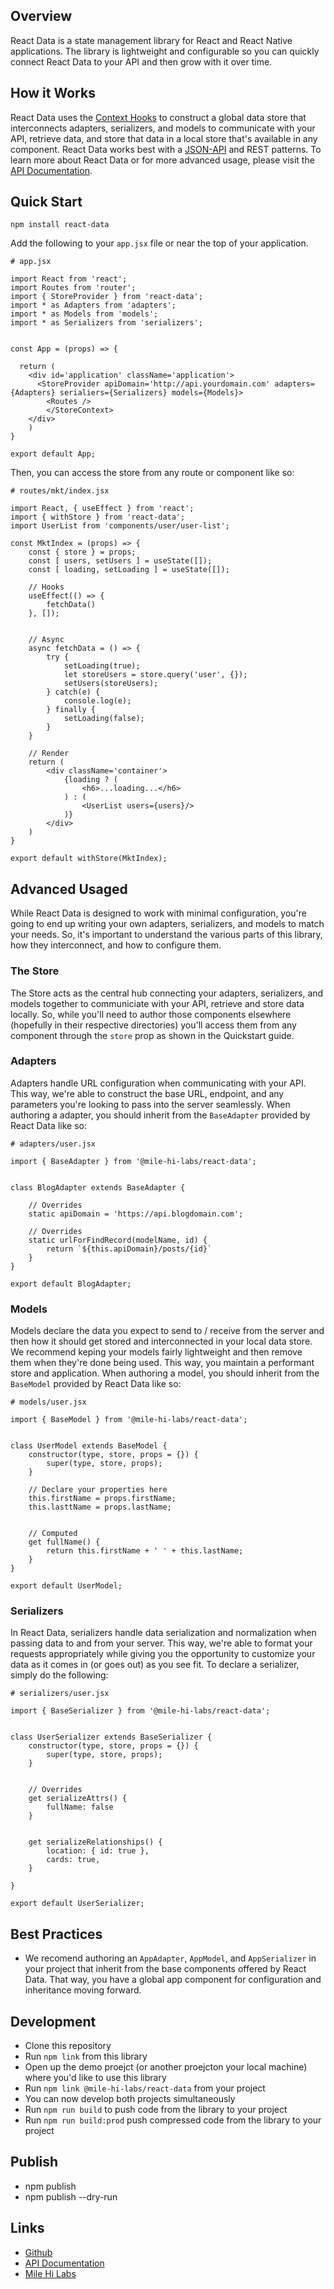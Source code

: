 ## Overview
React Data is a state management library for React and React Native applications. The library is lightweight and configurable so you can quickly connect React Data to your API and then grow with it over time.


## How it Works
React Data uses the [Context Hooks](https://reactjs.org/docs/context.html) to construct a global data store that interconnects adapters, serializers, and models to communicate with your API, retrieve data, and store that data in a local store that's available in any component. React Data works best with a [JSON-API](https://jsonapi.org/) and REST patterns. To learn more about React Data or for more advanced usage, please visit the [API Documentation](https://app.gitbook.com/@mile-hi-labs/s/react-data/).


## Quick Start
`npm install react-data`

Add the following to your `app.jsx` file or near the top of your application.

```
# app.jsx

import React from 'react';
import Routes from 'router';
import { StoreProvider } from 'react-data';
import * as Adapters from 'adapters';
import * as Models from 'models';
import * as Serializers from 'serializers';


const App = (props) => {

  return (
    <div id='application' className='application'>
      <StoreProvider apiDomain='http://api.yourdomain.com' adapters={Adapters} serialiers={Serializers} models={Models}>
      	<Routes />
    	</StoreContext>
  	</div>
	)
}

export default App;
```

Then, you can access the store from any route or component like so:

```
# routes/mkt/index.jsx

import React, { useEffect } from 'react';
import { withStore } from 'react-data';
import UserList from 'components/user/user-list';

const MktIndex = (props) => {
	const { store } = props;
	const [ users, setUsers ] = useState([]);
	const [ loading, setLoading ] = useState([]);

	// Hooks
	useEffect(() => {
		fetchData()
	}, []);


	// Async
	async fetchData = () => {
		try {
			setLoading(true);
			let storeUsers = store.query('user', {});
			setUsers(storeUsers);
		} catch(e) {
			console.log(e);
		} finally {
			setLoading(false);
		}
	}

	// Render
	return (
		<div className='container'>
			{loading ? (
				<h6>...loading...</h6>
			) : (
				<UserList users={users}/>
			)}
		</div>
	)
}

export default withStore(MktIndex);

```


## Advanced Usaged
While React Data is designed to work with minimal configuration, you're going to end up writing your own adapters, serializers, and models to match your needs. So, it's important to understand the various parts of this library, how they interconnect, and how to configure them.


### The Store
The Store acts as the central hub connecting your adapters, serializers, and models together to communiciate with your API, retrieve and store data locally. So, while you'll need to author those components elsewhere (hopefully in their respective directories) you'll access them from any component through the `store` prop as shown in the Quickstart guide.


### Adapters
Adapters handle URL configuration when communicating with your API. This way, we're able to construct the base URL, endpoint, and any parameters you're looking to
pass into the server seamlessly. When authoring a adapter, you should inherit from the `BaseAdapter` provided by React Data like so:

```
# adapters/user.jsx

import { BaseAdapter } from '@mile-hi-labs/react-data';


class BlogAdapter extends BaseAdapter {

	// Overrides
	static apiDomain = 'https://api.blogdomain.com';

	// Overrides
	static urlForFindRecord(modelName, id) {
		return `${this.apiDomain}/posts/{id}`
	}
}

export default BlogAdapter;
```


### Models
Models declare the data you expect to send to / receive from the server and then how it should get stored and interconnected in your local data store. We recommend keping your models fairly lightweight and then remove them when they're done being used. This way, you maintain a performant store and application. When authoring a model, you should inherit from the `BaseModel` provided by React Data like so:

```
# models/user.jsx

import { BaseModel } from '@mile-hi-labs/react-data';


class UserModel extends BaseModel {
	constructor(type, store, props = {}) {
		super(type, store, props);
	}

	// Declare your properties here
	this.firstName = props.firstName;
	this.lasttName = props.lastName;


	// Computed
	get fullName() {
		return this.firstName + ' ' + this.lastName;
	}
}

export default UserModel;
```


### Serializers
In React Data, serializers handle data serialization and normalization when passing data to and from your server.
This way, we're able to format your requests appropriately while giving you the opportunity to customize your data as it comes in (or goes out) as you see fit.
To declare a serializer, simply do the following:

```
# serializers/user.jsx

import { BaseSerializer } from '@mile-hi-labs/react-data';


class UserSerializer extends BaseSerializer {
	constructor(type, store, props = {}) {
		super(type, store, props);
	}


	// Overrides
	get serializeAttrs() {
		fullName: false
	}


	get serializeRelationships() {
		location: { id: true },
		cards: true,
	}

}

export default UserSerializer;
```


## Best Practices
- We recomend authoring an `AppAdapter`, `AppModel`, and `AppSerializer` in your project that inherit from the base components offered by React Data. That way, you have a global app component for configuration and inheritance moving forward.



## Development
- Clone this repository
- Run `npm link` from this library
- Open up the demo proejct (or another proejcton your local machine) where you'd like to use this library
- Run `npm link @mile-hi-labs/react-data` from your project
- You can now develop both projects simultaneously
- Run `npm run build` to push code from the library to your project
- Run `npm run build:prod` push compressed code from the library to your project


## Publish
- npm publish
- npm publish --dry-run

## Links
- [Github](https://github.com/MileHiLabs/react-data)
- [API Documentation](https://app.gitbook.com/@mile-hi-labs/s/react-data/)
- [Mile Hi Labs](https://milehilabs.io)


